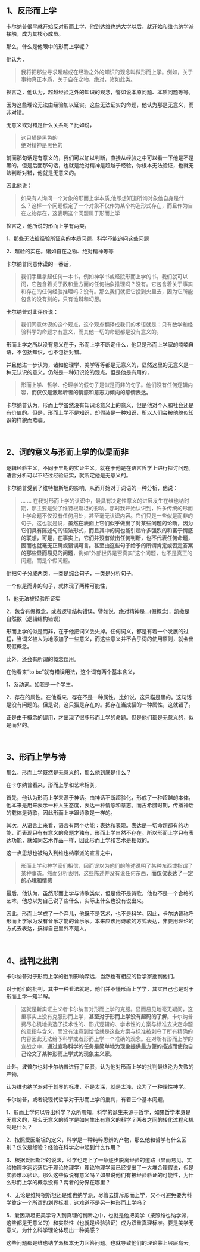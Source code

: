 <h2>1、反形而上学</h2><p>卡尔纳普很早就开始反对形而上学，他到达维也纳大学以后，就开始和维也纳学派接触，成为其核心成员。</p><p>那么，什么是他眼中的形而上学呢？</p><p>他认为，</p><blockquote>我将把那些寻求超越或在经验之外的知识的观念叫做形而上学。例如，关于事物真正本质，关于自在之物，绝对，诸如此类。</blockquote><p>换言之，他认为，超越经验之外的知识的观念，譬如说本原问题、本质问题等等。</p><p>因为这些理论无法由经验加以证实。这些无法证实的命题，他认为那是无意义，而非对错。</p><p>无意义或对错是什么关系呢？比如说，</p><blockquote>这只猫是黑色的<br>绝对精神是黑色的</blockquote><p>前面那句话是有意义的，我们可以加以判断，直接从经验之中可以看一下他是不是黑的。但是后面那句话，也就是绝对精神是超越于经验，你根本无法验证，也就无法判断对错，他就是无意义的。</p><p>因此他说：</p><blockquote>如果有人询问一个对象的形而上学本质,他即想知道所询对象他自身是什么？这样一个问题假定了一个对象不仅作为某个构造形式存在，而且作为自在之物存在，这表明这个问题属于形而上学</blockquote><p>换言之，他所说的形而上学有两类，</p><p>1、那些无法被经验所证实的本质问题，科学不能追问这些问题</p><p>2、超验的实在。诸如自在之物、绝对精神等等</p><p>卡尔纳普同意休谟的一番话，</p><blockquote>我们手里拿起任何一本书，例如神学书或经院形而上学的书，我们就可以问，它包含着关于数和量方面的任何抽象推理吗？没有。它包含着关于事实和存在的任何经验推理吗？没有。那么我们就把它投到火里去，因为它所能包含的没有别的，只有诡辩和幻想。</blockquote><p>卡尔纳普对此评价说：</p><blockquote>我们同意休谟的这个观点，这个观点翻译成我们的术语就是：只有数学和经验科学的命题才有意义，而其他一切的命题都是没有意义的。</blockquote><p>形而上学之所以没有意义在于，形而上学不断定什么，他只是形而上学家的喃喃自语，不包括知识，也不包括对错。</p><p>并且他进一步认为，诸如伦理学、美学等等都是无意义的，显然这里的无意义是一种无认识的意义，仍然是一种知识论的观点。但是他是有用的，</p><blockquote>形而上学、哲学、伦理学的假句子是似是而非的句子。他们没有任何逻辑内容，<b>而仅仅是激起听者的情感和意志力倾向的感情表达。</b></blockquote><p>卡尔纳普认为，形而上学虽然没有知识论意义上的意义，但是他对个人和社会还是有价值的。但是，形而上学不是知识，却假装是一种知识，所以人们会被他貌似知识的样貌而欺骗。</p><p><br></p><h2>2、词的意义与形而上学的似是而非</h2><p>逻辑经验主义，不同于早期的实证主义，就在于他是在语言哲学上进行探讨问题。语言分析可以不经过经验证实，就断定他是无意义的。</p><p>卡尔纳普受到了维特根斯坦的影响，从而开始对于词语的一种分析，他说：</p><blockquote>… … 在我对形而上学的认识中，最具有决定性意义的进展发生在维也纳时期，那主要是受了维特根斯坦的影响。那时我开始认识到，许多传统的形而上学命题不仅没有任何用处，甚至毫无认识内容。它们只是一些似是而非的句子。这也就是说，<b>虽然在表面上它们似乎做出了对某些问题的论断，因为它们具有陈述句的语法形式，而且其中的词也能引起许多强烈的和富于情感的联想，可是，在事实上，它们并没有做出任何判断，也不代表任何命题，因而也就毫无正确或错误可言。甚至由这些句子给予的所谓肯定或否定答案的那些显而易见的问题</b>，例如“外部世界是否真实”这个问题，也不是真正的问题，而是个假问题。 </blockquote><p>他把句子分成两类，一类是综合句子，一类是分析句子。</p><p>一个似是而非的句子，就体现了两种可能性，</p><p>1、他无法被经验所证实</p><p>2、包含有假概念，或者逻辑结构错误。譬如说，绝对精神是...(假概念)，凯撒是自然数（逻辑结构错误）</p><p>形而上学的似是而非，在于他把词义丢失掉。任何词义，都是有着一个发展的过程，当词义被人为地添加了一些意义，而这些意义并不合乎词的使用原则，就会出现假概念。</p><p>此外，还会有所谓的概念误用。</p><p>在他看来“to be”就有错误用法，这个词有两个基本含义，</p><p>1、系动词。如我是一个学生。</p><p>2、存在的属性。在他看来，存在不是一种属性。比如说，这只猫是黑的。这句话是没有问题的。但是说，这只猫是存在的。把存在当成猫的一种属性，这就错了。</p><p>正是由于概念的误用，才出现了很多形而上学的命题。但是他们都是无意义的，似是而非的。</p><p><br></p><h2>3、形而上学与诗</h2><p>那么，形而上学既然是无意义的，那么他到底是什么？</p><p>在卡尔纳普看来，形而上学和艺术相关，</p><p>首先，他认为形而上学来源于神话。由神话不断超验化，形成了一种超越的本体，他本来是用来表示一种人生态度，表达一种情感和意志。而古希腊时期，传播神话的载体是诗歌，因此形而上学跟诗歌是一样的。</p><p>其次，从语言上来看，语言有两个功能：表达和表现。表达是一切命题都有的功能，而表现只有有意义的命题才独有，形而上学自然不存在。所以形而上学只有表达功能，就如同艺术作品一样，因此形而上学和艺术是相似的。</p><p>这一点思想也被纳入到维也纳学派的宣言之中，</p><blockquote>形而上学和神学家们相信，因而误以为他们的陈述说明了某种东西或指谓了某种事态。然而分析表明，这些陈述并没有说任何东西，<b>而仅仅表达了一定的心境和情感</b></blockquote><p>最后，他认为，虽然形而上学与诗歌类似，但是他不是诗歌，他也不是一个合格的艺术，他总以为自己说了些什么，实际上什么也没有说出来。</p><p>因此，形而上学成了一个弃儿，他既不是艺术，也不是科学。因此，卡尔纳普称呼形而上学家为没有音乐才能的音乐家。本来应该用诗歌的方式表达，非要用理论的方式去表达，搞得自己里外不是人。</p><p><br></p><h2>4、批判之批判</h2><p>卡尔纳普对于形而上学的批判影响深远，当然也有相应的哲学家批判他们。</p><p>对于他们的批判，其中一种看法就是，他们并不懂形而上学学，其实自己也是对于形而上学一知半解。</p><blockquote>这就是新实证主义者卡尔纳普对形而上学的克服。显而易见地毫无疑问，这里事实上没有克服形而上学，<b>甚至对于形而上学没有起码的了解</b>。卡尔纳普费尽心机地挑选了技术性的、形式逻辑的、学术性的方案与标准去决定命题的意指与含义，而没有注意到恰恰就是这些方案与标准被剥夺了所有精确的内容因此无法给予科学或者形而上学一个准确的观念。在对所有形而上学的宣战之中，<b>通过宣称科学的任务是简单地为现象提供最方便的描述而使他自己论文了某种形而上学式的现象主义家。</b></blockquote><p>此外，波普尔也对卡尔纳普进行了反驳，认为他对形而上学的批判最终沦为失败的产物，</p><p>认为维也纳学派对于划界的标准，不是太深，就是太浅，论为了一种理性神学。</p><p>卡尔纳普，或者说现代哲学对于形而上学的批判，有着三个基本问题，</p><p>1、形而上学何以导出科学？众所周知，科学的诞生来源于哲学，如果哲学本身是无意义的，那么无意义的哲学是如何生出有意义的科学？两者之间的转化过程和机制是什么？</p><p>2、按照爱因斯坦的定义，科学是一种纯粹思辨的产物，那么他和哲学有什么区别？仅仅是经验？经验在科学之中起到什么作用？</p><p>3、根据爱因斯坦的说法，科学也走上了一条逐步脱离经验的道路（显而易见，实验物理学远远落后于理论物理学）理论物理学家已经提出了一大堆合理假说，但是实验难以验证。那么这些假说有意义吗？如果说他们有被经验验证的可能性，为什么形而上学的概念没有？两者的分界在哪里？</p><p>4、无论是维特根斯坦还是维也纳学派，尽管去排斥形而上学，又不可避免要为科学奠定一个所谓的划界标准，这难道不是另一种形而上学吗？</p><p>5、爱因斯坦把美学导入到真理的判断之中，也就是他把美学（按照维也纳学派，这些都是无意义的）和实然性（也就是经验验证）成为双重真理标准。要是美学无意义，为什么科学理论体现出一种美感？</p><p>这些问题都是维也纳学派根本无力回答问题。也就导致他们的理论蒙上层层乌云。</p><p></p>